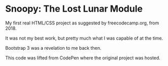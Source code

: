 # Snoopy: The Lost Lunar Module
My first real HTML/CSS project as suggested by freecodecamp.org, from 2018.

It was not my best work, but pretty much what I was capable of at the time.

Bootstrap 3 was a revelation to me back then.

This code was lifted from CodePen where the original project was hosted.


